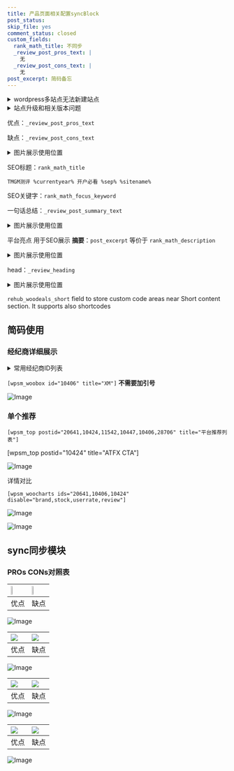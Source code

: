 ```yaml
---
title: 产品页面相关配置syncBlock
post_status: 
skip_file: yes
comment_status: closed
custom_fields:
  rank_math_title: 不同步
  _review_post_pros_text: |
    无
  _review_post_cons_text: |
    无
post_excerpt: 简码备忘
---
```

<details><summary>wordpress多站点无法新建站点</summary>

<li>和报错需要清理cookies一样的原因</li>
<li>wp-config.php里面<code>define( 'SUBDOMAIN_INSTALL', false );//子域名安装</code></li>
<li>新建子站点是用<code>define( 'SUBDOMAIN_INSTALL', true);//子域名安装</code> 完成以后，改成<code>false</code></li>
</details>

<details><summary>站点升级和相关版本问题</summary>

<p>wordpress：5.9.9
woocommerce：7.5.1
出现问题的地方：主题选项里面>><strong>Product layout >>compact style</strong></p>
<p>如何出现没有用过的字段 导致无法保存。先导出配置 然后进行修改，后面再次恢复即可。</p>
<p>出现部分字段无法显示时，需要返回默认布局后，对产品进行保存就好了。</p>
<p></p>
</details>

优点：`_review_post_pros_text`

缺点：`_review_post_cons_text`

<details><summary>图片展示使用位置</summary>

<img src="https://prod-files-secure.s3.us-west-2.amazonaws.com/39ed1227-6d7d-4570-be36-9ccd4a2c4241/f51d3d83-55d4-4bdf-9604-f37ec77ab556/Untitled.png?X-Amz-Algorithm=AWS4-HMAC-SHA256&X-Amz-Content-Sha256=UNSIGNED-PAYLOAD&X-Amz-Credential=ASIAZI2LB466RY7LQT5X%2F20250713%2Fus-west-2%2Fs3%2Faws4_request&X-Amz-Date=20250713T165521Z&X-Amz-Expires=3600&X-Amz-Security-Token=IQoJb3JpZ2luX2VjEP7%2F%2F%2F%2F%2F%2F%2F%2F%2F%2FwEaCXVzLXdlc3QtMiJHMEUCIG2ZG54VDCJfLUUJ5NNjaZNPieabvnsUnxi5nvsZCFAmAiEAojOV0esFE3xpPlcqEpqrKfJloeVo0d2MBlttXZ8YYjYq%2FwMIFxAAGgw2Mzc0MjMxODM4MDUiDEp6DtV%2B0S%2BsFE3mySrcAyPvFmsHtRWkOCfiInKY7CfuFp%2BtCJuajlpb9ZEfauJZej9a9tkIYD7ZgxQAcl%2BBW3FnPpo%2FGf1Y6NcdmqqAuGbWTcSH4RePwNaHL7%2FhtHUVVAoeBxU7eSaR7Hw9vJ%2F1gbM4sqlFzqFiaGuSUdNi70nEKdpSimlej3nQa0U5FNVmbH%2BsR180IJqye06COcJ2YaxCxfkbQ45eDG3mm0NRZeedXArlhiWi1RE9AC895j6hQ8nNr1Lba67reBaMgMxDg5BQqDlIwZnvvSu6iNFDsy2Svv2GUA7hwtcLn6w%2Bj27%2Bd9Igk%2BaP42scx%2BDWzPfpCV3g6vmV7S%2Bk52VLc8tlyElCux9wdJZix%2F5EHqp4NPtrxPHdSeiJcQyh2D7%2BhoVu5nlw3sVzzmQlRIyfZnc4PsnD4QWcUXrEWDTXHr6%2F5j0k%2BxDytxhWOzh%2BTLC6FlBOAyWtfvs0DOlnZcdY4XBLMV6poZRjAnb8Gt%2FcEX6CmyMZBO%2Fw4wtxC%2Bd8dEuykBYvzaYiyFF4GN3eR234Qdrwv3R5ncqNI%2FzOuO%2BW8j6bdnmm%2Bp6TQ1x0Y%2BhX2cOQXcrG3enrXbKumCU8VotGGI3amjo0yVs0WB7sAIO8BHXIilktYPplwEy1oqwVhSbXMLD7zsMGOqUBlSBIZj4fci5h89mG0InWfBxa6odGLcdgVO7JWXZ0t44bZe6wMlOvTwoKJPrQl1eivtqTAWJTq3k%2FSMuEnPj5iITSnFJknb19eLK4X9eV0DMN17VAjfd2zjkhM7p5Q09yElnjjk2xzPzVCsOzooKfr%2B9Uppqs5iR0Pw%2FrYzXgOOHxlB%2FB%2BVnoY%2BWEY0WUZWJJCQpYYHIESg0ZwUzCmiLRDQH%2By4FL&X-Amz-Signature=34ac7c477c4bc125b5bf7f4478d40b532e0424f04f4cab59ea259a1720d41af8&X-Amz-SignedHeaders=host&x-amz-checksum-mode=ENABLED&x-id=GetObject" alt="Image">
</details>

SEO标题：`rank_math_title`

`TMGM测评 %currentyear% 开户必看 %sep% %sitename%`

SEO关键字：`rank_math_focus_keyword`

一句话总结：`_review_post_summary_text`

<details><summary>图片展示使用位置</summary>

<img src="https://prod-files-secure.s3.us-west-2.amazonaws.com/39ed1227-6d7d-4570-be36-9ccd4a2c4241/4b96a922-296c-4f4e-8630-d1c870cbce01/Untitled.png?X-Amz-Algorithm=AWS4-HMAC-SHA256&X-Amz-Content-Sha256=UNSIGNED-PAYLOAD&X-Amz-Credential=ASIAZI2LB4665YVATDNO%2F20250713%2Fus-west-2%2Fs3%2Faws4_request&X-Amz-Date=20250713T165521Z&X-Amz-Expires=3600&X-Amz-Security-Token=IQoJb3JpZ2luX2VjEP7%2F%2F%2F%2F%2F%2F%2F%2F%2F%2FwEaCXVzLXdlc3QtMiJHMEUCIQCHpx9E7hjbXVVN%2FVWmLnamDxUNeiuNJeS32Ehtg0%2FsBgIgSFzsXsCvh0k4l0v7AaZEJz5wpCU4X9g2BW7FhZCOZnkq%2FwMIFxAAGgw2Mzc0MjMxODM4MDUiDGG%2FyhRUJDD9CrKn4yrcA0nIPLFMttkRtDxNGxnKf8BmW%2BY%2FmEMWcZ7dEx5sVO4mtxfsoOPKx8zFJVhqXC9CPNJ0lyecJKG%2BaKD5NmTA7vGKRpfQ90%2BEchG8Q56ddVfdiars%2BWgdhCG8q9Dl2a8lZAO0V9VHgw41XEQYNRsgK%2FygMh8uUTmrq7WOGf5bn%2F1%2B6EH3Ybc%2F4Tyoky3GeCdgMd4NuKqVasfUZ2IdbcXnuNQozQdmaDTa%2BkLUW6GftobhROdWS9QJwDqV5ZgbBaxd%2BSBXxLRbt99sI76ASrn44dQx7LGUoTC4yj1K%2FN%2Bb5Ix6h%2BW3QdvFw9ZbQt5Q5xyRFEo%2F3d3LwJ5EmnAPASPuRJiiqneXuTSZwZsCCMY%2BJAPDLFu4SW4tmdcCqMJfj2bVXJmPoMC9JL%2F8iqT8i2vW2zjMlzVqwh6eWkioz22g379nXa%2BTKQGyCD5sUK5kh5hM7JaG%2FzzZPxIeXQrzWcgv5ny0Hc8ZHZzlJOYuVFy%2FpxizDnqQrpTDlg7kBIsuGO23CSJyixRT80cf0VN%2FkZwDVegjZK%2FvTebwcWgkKd%2FSOYrYY4Z4TF%2BnpXLgsIHV52JX98u%2FnhtF2BH69Hr8aZOaDKNs1hiK9o5a%2BRnUsVWTRkOSEqOQ3mjSMrf8QiWwMLD7zsMGOqUB2AJb%2FSE24eN8Vsxdc7%2BH28abwjxF%2FE8b6qPu2TX5UeXshEC1Q%2FOB1B2XXT2mwU1kjY%2FGNxEDIOYMqb6rHrE4iw1kBkFn%2FS0ZxudghBcY7xRKSwhK4H1lOUA6i%2B%2BGwRIlnSqK0JUGGn%2FrEZvaWd0fnM914thaiH80hYx2JtQ%2F%2BmFJZqxoaeODJNWer2lr5NKgZ33I1GNYaFCpCiE8kJlpIAla6M%2FF&X-Amz-Signature=8c01b3b3a2fb23e32b969f27c79f219c9fd503adaebeb8ea7e20f199d0fd8f74&X-Amz-SignedHeaders=host&x-amz-checksum-mode=ENABLED&x-id=GetObject" alt="Image">
</details>

平台亮点 用于SEO展示 **摘要**：`post_excerpt`  等价于 `rank_math_description`

<details><summary>图片展示使用位置</summary>

<img src="https://prod-files-secure.s3.us-west-2.amazonaws.com/39ed1227-6d7d-4570-be36-9ccd4a2c4241/1ee11f63-b60a-4dfe-a7a7-d58ff23b5d88/Untitled.png?X-Amz-Algorithm=AWS4-HMAC-SHA256&X-Amz-Content-Sha256=UNSIGNED-PAYLOAD&X-Amz-Credential=ASIAZI2LB466WIRI4NZ3%2F20250713%2Fus-west-2%2Fs3%2Faws4_request&X-Amz-Date=20250713T165522Z&X-Amz-Expires=3600&X-Amz-Security-Token=IQoJb3JpZ2luX2VjEP7%2F%2F%2F%2F%2F%2F%2F%2F%2F%2FwEaCXVzLXdlc3QtMiJIMEYCIQClpm0ZbTYowu2ieRD3IwCdwVd65kqgGtjw47ROrem9iAIhAK7no9l3MRzkvwkLSAh0jZvoaU49a3C1feW4JgOxsZ8%2BKv8DCBcQABoMNjM3NDIzMTgzODA1IgxzQ60NFhVcBVFsnngq3ANoLX2%2B4PMacxNH6yR35AGb47tw8NnYup71cVQuFPPRPHhVUMV5SXT59mqT6B05FxM2twkEnuoTKmf3Skt4kmIuydQSnolZavzN2KuNqrQ%2BhjYNS3oFUXIMwy%2BjYsByxMM%2B6%2Btj%2FImvPD0bAZbqLt1GfmCefHxuaMqOt6cxuaFpjeykmBwTT6B51a5PUhyBEQ4PWGdCukqA5cS55imTN85S2Q6GzT8i4HJh0vP89%2BCUqO%2BvAI4fBAMTr9dCpZ%2BEf8opLKqoHbPj2G%2F55TcrQCkU8ynUf2xSQ4ePDd%2FT9%2Blg7QJTM43vVkxaYuOwGd0NVO%2BoO71RPARJ7FbtSk3K3BwlOEa7vbEwq7nheINXnu3LS7kVEM55K3JXIAbAJKJ0aYF9GXUgsF%2FN86CpoQ6FhOGrqHhLUMsRMHhxdSL8B85byvwKQf5LVSBhC51MQkGw3ZmgkYipr2XQ7GDSOw4CcfjTfWXg%2BRChXguo4Cr%2F1akLZ0S77BjosQLXaA3EVv22FfueJ2GAEub%2F5S6XZwSlyZwvvts7UPywVPJ48W1y85yO0On163XwKOfr6MAN59h23H1vEYup4nVvwJLyupx9kROMn4TLri5w05HtPlquq%2BWEWvp%2B17K4Qv%2F1%2BnnQ%2FTCn%2B87DBjqkARbcekTKjuDpb0kXU3%2BhSQOU1BgfWqkHOynGRM68A8RWz3EiFK1dGCl8aZDLHeNcvVZ7l0d86u0Pg1%2FG%2FCtb67R5IL9EbvDwenr4KP%2FoPfvECog4QZv6h6mKaQFv7GiRy2Id8nI65IitIzXnfmUzqMrRziin0zJD%2FISdlLLSH7gkEbLJkT7qaslvxpRp3MW9LSvtvRxL7qcYS1RS0Bkg2kGwhejz&X-Amz-Signature=fd8684486fc5150cc4eb021f460ebb43bbb225793fe1b2e82cb9a41d8e4bf47b&X-Amz-SignedHeaders=host&x-amz-checksum-mode=ENABLED&x-id=GetObject" alt="Image">
<img src="https://prod-files-secure.s3.us-west-2.amazonaws.com/39ed1227-6d7d-4570-be36-9ccd4a2c4241/ad4118b5-78d8-4fbe-801e-3b29b5d99c01/Untitled.png?X-Amz-Algorithm=AWS4-HMAC-SHA256&X-Amz-Content-Sha256=UNSIGNED-PAYLOAD&X-Amz-Credential=ASIAZI2LB466WIRI4NZ3%2F20250713%2Fus-west-2%2Fs3%2Faws4_request&X-Amz-Date=20250713T165522Z&X-Amz-Expires=3600&X-Amz-Security-Token=IQoJb3JpZ2luX2VjEP7%2F%2F%2F%2F%2F%2F%2F%2F%2F%2FwEaCXVzLXdlc3QtMiJIMEYCIQClpm0ZbTYowu2ieRD3IwCdwVd65kqgGtjw47ROrem9iAIhAK7no9l3MRzkvwkLSAh0jZvoaU49a3C1feW4JgOxsZ8%2BKv8DCBcQABoMNjM3NDIzMTgzODA1IgxzQ60NFhVcBVFsnngq3ANoLX2%2B4PMacxNH6yR35AGb47tw8NnYup71cVQuFPPRPHhVUMV5SXT59mqT6B05FxM2twkEnuoTKmf3Skt4kmIuydQSnolZavzN2KuNqrQ%2BhjYNS3oFUXIMwy%2BjYsByxMM%2B6%2Btj%2FImvPD0bAZbqLt1GfmCefHxuaMqOt6cxuaFpjeykmBwTT6B51a5PUhyBEQ4PWGdCukqA5cS55imTN85S2Q6GzT8i4HJh0vP89%2BCUqO%2BvAI4fBAMTr9dCpZ%2BEf8opLKqoHbPj2G%2F55TcrQCkU8ynUf2xSQ4ePDd%2FT9%2Blg7QJTM43vVkxaYuOwGd0NVO%2BoO71RPARJ7FbtSk3K3BwlOEa7vbEwq7nheINXnu3LS7kVEM55K3JXIAbAJKJ0aYF9GXUgsF%2FN86CpoQ6FhOGrqHhLUMsRMHhxdSL8B85byvwKQf5LVSBhC51MQkGw3ZmgkYipr2XQ7GDSOw4CcfjTfWXg%2BRChXguo4Cr%2F1akLZ0S77BjosQLXaA3EVv22FfueJ2GAEub%2F5S6XZwSlyZwvvts7UPywVPJ48W1y85yO0On163XwKOfr6MAN59h23H1vEYup4nVvwJLyupx9kROMn4TLri5w05HtPlquq%2BWEWvp%2B17K4Qv%2F1%2BnnQ%2FTCn%2B87DBjqkARbcekTKjuDpb0kXU3%2BhSQOU1BgfWqkHOynGRM68A8RWz3EiFK1dGCl8aZDLHeNcvVZ7l0d86u0Pg1%2FG%2FCtb67R5IL9EbvDwenr4KP%2FoPfvECog4QZv6h6mKaQFv7GiRy2Id8nI65IitIzXnfmUzqMrRziin0zJD%2FISdlLLSH7gkEbLJkT7qaslvxpRp3MW9LSvtvRxL7qcYS1RS0Bkg2kGwhejz&X-Amz-Signature=e4e7a5373428ecb3855aefb3507cf712b8e274df2a4d7ac3808232613b7c3422&X-Amz-SignedHeaders=host&x-amz-checksum-mode=ENABLED&x-id=GetObject" alt="Image">
<img src="https://prod-files-secure.s3.us-west-2.amazonaws.com/39ed1227-6d7d-4570-be36-9ccd4a2c4241/a38cf7c9-a79c-4b64-9e94-13589fe0758b/Untitled.png?X-Amz-Algorithm=AWS4-HMAC-SHA256&X-Amz-Content-Sha256=UNSIGNED-PAYLOAD&X-Amz-Credential=ASIAZI2LB466WIRI4NZ3%2F20250713%2Fus-west-2%2Fs3%2Faws4_request&X-Amz-Date=20250713T165522Z&X-Amz-Expires=3600&X-Amz-Security-Token=IQoJb3JpZ2luX2VjEP7%2F%2F%2F%2F%2F%2F%2F%2F%2F%2FwEaCXVzLXdlc3QtMiJIMEYCIQClpm0ZbTYowu2ieRD3IwCdwVd65kqgGtjw47ROrem9iAIhAK7no9l3MRzkvwkLSAh0jZvoaU49a3C1feW4JgOxsZ8%2BKv8DCBcQABoMNjM3NDIzMTgzODA1IgxzQ60NFhVcBVFsnngq3ANoLX2%2B4PMacxNH6yR35AGb47tw8NnYup71cVQuFPPRPHhVUMV5SXT59mqT6B05FxM2twkEnuoTKmf3Skt4kmIuydQSnolZavzN2KuNqrQ%2BhjYNS3oFUXIMwy%2BjYsByxMM%2B6%2Btj%2FImvPD0bAZbqLt1GfmCefHxuaMqOt6cxuaFpjeykmBwTT6B51a5PUhyBEQ4PWGdCukqA5cS55imTN85S2Q6GzT8i4HJh0vP89%2BCUqO%2BvAI4fBAMTr9dCpZ%2BEf8opLKqoHbPj2G%2F55TcrQCkU8ynUf2xSQ4ePDd%2FT9%2Blg7QJTM43vVkxaYuOwGd0NVO%2BoO71RPARJ7FbtSk3K3BwlOEa7vbEwq7nheINXnu3LS7kVEM55K3JXIAbAJKJ0aYF9GXUgsF%2FN86CpoQ6FhOGrqHhLUMsRMHhxdSL8B85byvwKQf5LVSBhC51MQkGw3ZmgkYipr2XQ7GDSOw4CcfjTfWXg%2BRChXguo4Cr%2F1akLZ0S77BjosQLXaA3EVv22FfueJ2GAEub%2F5S6XZwSlyZwvvts7UPywVPJ48W1y85yO0On163XwKOfr6MAN59h23H1vEYup4nVvwJLyupx9kROMn4TLri5w05HtPlquq%2BWEWvp%2B17K4Qv%2F1%2BnnQ%2FTCn%2B87DBjqkARbcekTKjuDpb0kXU3%2BhSQOU1BgfWqkHOynGRM68A8RWz3EiFK1dGCl8aZDLHeNcvVZ7l0d86u0Pg1%2FG%2FCtb67R5IL9EbvDwenr4KP%2FoPfvECog4QZv6h6mKaQFv7GiRy2Id8nI65IitIzXnfmUzqMrRziin0zJD%2FISdlLLSH7gkEbLJkT7qaslvxpRp3MW9LSvtvRxL7qcYS1RS0Bkg2kGwhejz&X-Amz-Signature=f3eeb26a431e7e069eac1a0ee456c460eba5310b2db8d20cd4264a9351b5a536&X-Amz-SignedHeaders=host&x-amz-checksum-mode=ENABLED&x-id=GetObject" alt="Image">
<img src="https://prod-files-secure.s3.us-west-2.amazonaws.com/39ed1227-6d7d-4570-be36-9ccd4a2c4241/7da6fc1e-d2ac-42ae-8c75-cb5749aa18f6/Untitled.png?X-Amz-Algorithm=AWS4-HMAC-SHA256&X-Amz-Content-Sha256=UNSIGNED-PAYLOAD&X-Amz-Credential=ASIAZI2LB466WIRI4NZ3%2F20250713%2Fus-west-2%2Fs3%2Faws4_request&X-Amz-Date=20250713T165522Z&X-Amz-Expires=3600&X-Amz-Security-Token=IQoJb3JpZ2luX2VjEP7%2F%2F%2F%2F%2F%2F%2F%2F%2F%2FwEaCXVzLXdlc3QtMiJIMEYCIQClpm0ZbTYowu2ieRD3IwCdwVd65kqgGtjw47ROrem9iAIhAK7no9l3MRzkvwkLSAh0jZvoaU49a3C1feW4JgOxsZ8%2BKv8DCBcQABoMNjM3NDIzMTgzODA1IgxzQ60NFhVcBVFsnngq3ANoLX2%2B4PMacxNH6yR35AGb47tw8NnYup71cVQuFPPRPHhVUMV5SXT59mqT6B05FxM2twkEnuoTKmf3Skt4kmIuydQSnolZavzN2KuNqrQ%2BhjYNS3oFUXIMwy%2BjYsByxMM%2B6%2Btj%2FImvPD0bAZbqLt1GfmCefHxuaMqOt6cxuaFpjeykmBwTT6B51a5PUhyBEQ4PWGdCukqA5cS55imTN85S2Q6GzT8i4HJh0vP89%2BCUqO%2BvAI4fBAMTr9dCpZ%2BEf8opLKqoHbPj2G%2F55TcrQCkU8ynUf2xSQ4ePDd%2FT9%2Blg7QJTM43vVkxaYuOwGd0NVO%2BoO71RPARJ7FbtSk3K3BwlOEa7vbEwq7nheINXnu3LS7kVEM55K3JXIAbAJKJ0aYF9GXUgsF%2FN86CpoQ6FhOGrqHhLUMsRMHhxdSL8B85byvwKQf5LVSBhC51MQkGw3ZmgkYipr2XQ7GDSOw4CcfjTfWXg%2BRChXguo4Cr%2F1akLZ0S77BjosQLXaA3EVv22FfueJ2GAEub%2F5S6XZwSlyZwvvts7UPywVPJ48W1y85yO0On163XwKOfr6MAN59h23H1vEYup4nVvwJLyupx9kROMn4TLri5w05HtPlquq%2BWEWvp%2B17K4Qv%2F1%2BnnQ%2FTCn%2B87DBjqkARbcekTKjuDpb0kXU3%2BhSQOU1BgfWqkHOynGRM68A8RWz3EiFK1dGCl8aZDLHeNcvVZ7l0d86u0Pg1%2FG%2FCtb67R5IL9EbvDwenr4KP%2FoPfvECog4QZv6h6mKaQFv7GiRy2Id8nI65IitIzXnfmUzqMrRziin0zJD%2FISdlLLSH7gkEbLJkT7qaslvxpRp3MW9LSvtvRxL7qcYS1RS0Bkg2kGwhejz&X-Amz-Signature=f5d67e72c0412af4d696ed7fcfee758e261badd9268939ac8880c6f9b70a16af&X-Amz-SignedHeaders=host&x-amz-checksum-mode=ENABLED&x-id=GetObject" alt="Image">
<img src="https://prod-files-secure.s3.us-west-2.amazonaws.com/39ed1227-6d7d-4570-be36-9ccd4a2c4241/7e97f40a-eaee-47f5-b2f9-475f96808fa7/Untitled.png?X-Amz-Algorithm=AWS4-HMAC-SHA256&X-Amz-Content-Sha256=UNSIGNED-PAYLOAD&X-Amz-Credential=ASIAZI2LB466WIRI4NZ3%2F20250713%2Fus-west-2%2Fs3%2Faws4_request&X-Amz-Date=20250713T165522Z&X-Amz-Expires=3600&X-Amz-Security-Token=IQoJb3JpZ2luX2VjEP7%2F%2F%2F%2F%2F%2F%2F%2F%2F%2FwEaCXVzLXdlc3QtMiJIMEYCIQClpm0ZbTYowu2ieRD3IwCdwVd65kqgGtjw47ROrem9iAIhAK7no9l3MRzkvwkLSAh0jZvoaU49a3C1feW4JgOxsZ8%2BKv8DCBcQABoMNjM3NDIzMTgzODA1IgxzQ60NFhVcBVFsnngq3ANoLX2%2B4PMacxNH6yR35AGb47tw8NnYup71cVQuFPPRPHhVUMV5SXT59mqT6B05FxM2twkEnuoTKmf3Skt4kmIuydQSnolZavzN2KuNqrQ%2BhjYNS3oFUXIMwy%2BjYsByxMM%2B6%2Btj%2FImvPD0bAZbqLt1GfmCefHxuaMqOt6cxuaFpjeykmBwTT6B51a5PUhyBEQ4PWGdCukqA5cS55imTN85S2Q6GzT8i4HJh0vP89%2BCUqO%2BvAI4fBAMTr9dCpZ%2BEf8opLKqoHbPj2G%2F55TcrQCkU8ynUf2xSQ4ePDd%2FT9%2Blg7QJTM43vVkxaYuOwGd0NVO%2BoO71RPARJ7FbtSk3K3BwlOEa7vbEwq7nheINXnu3LS7kVEM55K3JXIAbAJKJ0aYF9GXUgsF%2FN86CpoQ6FhOGrqHhLUMsRMHhxdSL8B85byvwKQf5LVSBhC51MQkGw3ZmgkYipr2XQ7GDSOw4CcfjTfWXg%2BRChXguo4Cr%2F1akLZ0S77BjosQLXaA3EVv22FfueJ2GAEub%2F5S6XZwSlyZwvvts7UPywVPJ48W1y85yO0On163XwKOfr6MAN59h23H1vEYup4nVvwJLyupx9kROMn4TLri5w05HtPlquq%2BWEWvp%2B17K4Qv%2F1%2BnnQ%2FTCn%2B87DBjqkARbcekTKjuDpb0kXU3%2BhSQOU1BgfWqkHOynGRM68A8RWz3EiFK1dGCl8aZDLHeNcvVZ7l0d86u0Pg1%2FG%2FCtb67R5IL9EbvDwenr4KP%2FoPfvECog4QZv6h6mKaQFv7GiRy2Id8nI65IitIzXnfmUzqMrRziin0zJD%2FISdlLLSH7gkEbLJkT7qaslvxpRp3MW9LSvtvRxL7qcYS1RS0Bkg2kGwhejz&X-Amz-Signature=d4f4cff3303f440b534fd1fcd1f0d13ee61d603699c734a75ccf3863086a803c&X-Amz-SignedHeaders=host&x-amz-checksum-mode=ENABLED&x-id=GetObject" alt="Image">
</details>

head：`_review_heading`

<details><summary>图片展示使用位置</summary>

<img src="https://prod-files-secure.s3.us-west-2.amazonaws.com/39ed1227-6d7d-4570-be36-9ccd4a2c4241/3a4650ad-9887-415c-889a-edd51fa54f27/Untitled.png?X-Amz-Algorithm=AWS4-HMAC-SHA256&X-Amz-Content-Sha256=UNSIGNED-PAYLOAD&X-Amz-Credential=ASIAZI2LB466ZQ7BHVB7%2F20250713%2Fus-west-2%2Fs3%2Faws4_request&X-Amz-Date=20250713T165522Z&X-Amz-Expires=3600&X-Amz-Security-Token=IQoJb3JpZ2luX2VjEP7%2F%2F%2F%2F%2F%2F%2F%2F%2F%2FwEaCXVzLXdlc3QtMiJHMEUCIQD7EIU3o6urrCeSQNEP61mo8K%2BcDPn0OXJAac%2BQznkJOAIgaPdceIubwY%2F4ZcpaMFcVrGKNGdD%2B1DHg3xWBZ2GdzCUq%2FwMIFxAAGgw2Mzc0MjMxODM4MDUiDIhOw42J7auG7HgaSyrcA%2BFhVAygaWhQ8biBkVcQHF1vHKJjm%2F1C3O2z61Xr%2FK5CHl8NxNH61BdC4dsPA4sO7ouoWB%2FZEnNQ3pwR1Cn6vuAa%2Bn%2B5ITbH%2F8KTMdurTgGOPQdX9tvnAii3ID%2BSF6PyFq4jVWuKSz0C6RZQLRVs27G0iTYCQsvBRabC4e6c5Peboif1eLfC%2FGxCIkzUlaMeCDJ9VBdIQ%2BgKOsZBQkk7a7biMs80XuekLFk8x0NN02Bv7bXpJnSsJYE6%2BBojFWt%2FWdK47%2FgCHtN1cq%2FJQ45wswHINJM%2BOODeMsjmVOBuZmO0ZFdb%2B4Ez2U%2F4Vzs%2FqxggfBwu9z32ewjVQSyojd1Cwp7jhM4jf%2FDRg262Ni6L2kic4X8BcABJm5yEqorE2S0djyL4JH6Sm10qiZruk%2FseLh2aowoCMYVFoD4hVg01AXeQ3h6WHYkkbLcJqLeuwz3HwwGOQaZ74a50TdpKYBtMb5IUHC5zbOz%2B9FEU0fwSCb7Oe5ZMdyYvTQY%2Fzx0qvImmH7tKtQmGGFOQKHbGQGL0b301Jg780XrO9%2FD6g%2FO2di%2BPZCnURN4d73KWmOZJKpKfv8l4aRgG521Rk2DjskHhETRFXRtS0VAkcmOGmTOsMp2L00V0EeCPZrByeOOKMJL7zsMGOqUBYzjrpAe4BZ35kCiGOt4jDeIJOXsGVOdseMKRdFIzghPm1Zt2CyJSlVtCExbHkBTXGqbtW7mjjeo9pYs%2Bt538JtAwQGNp95mEIygjyGTAF1g2M35YAOM4UGdgyHAKdp68tBHkBIe%2B1hBAFy%2FMkbFpwYmNsc%2B32%2FtgGwTF8uNrnzRumFWSI%2BldIPFC3rVr1IiUyEaD3SIA66Qt9H6Oqg607%2BqWGorO&X-Amz-Signature=9d3fa084cf450e50ca4a65780f0a9f085c188007101684e347034a4e8ffd6e04&X-Amz-SignedHeaders=host&x-amz-checksum-mode=ENABLED&x-id=GetObject" alt="Image">
</details>

`rehub_woodeals_short`	field to store custom code areas near Short content section. It supports also shortcodes



## 简码使用

### 经纪商详细展示

<details><summary>常用经纪商ID列表</summary>

<pre><code class="php">嘉盛 ===> 20641  [wpsm_woobox id="20641" title="嘉盛"]
易信easymarkets ===> 11542  [wpsm_woobox id="11542" title="易信easymarkets"]
ATFX外汇 ===> 10424  [wpsm_woobox id="10424" title="ATFX"]
XM ===> 10406  [wpsm_woobox id="10406" title="XM"]
TMGM ===> 29622  [wpsm_woobox id="29622" title="TMGM"]
HYCM ===> 10447  [wpsm_woobox id="10447" title="HYCM"]
fpmarkets澳福外汇 ===> 20639  [wpsm_woobox id="20639" title="fpmarkets澳福外汇"]</code></pre>
</details>

`[wpsm_woobox id="10406" title="XM"]` **不需要加引号**

![Image](https://prod-files-secure.s3.us-west-2.amazonaws.com/39ed1227-6d7d-4570-be36-9ccd4a2c4241/4f898f9d-0fa7-4e43-acd3-ac6bc7be575a/Untitled.png?X-Amz-Algorithm=AWS4-HMAC-SHA256&X-Amz-Content-Sha256=UNSIGNED-PAYLOAD&X-Amz-Credential=ASIAZI2LB466TSNJ7IVC%2F20250713%2Fus-west-2%2Fs3%2Faws4_request&X-Amz-Date=20250713T165520Z&X-Amz-Expires=3600&X-Amz-Security-Token=IQoJb3JpZ2luX2VjEP7%2F%2F%2F%2F%2F%2F%2F%2F%2F%2FwEaCXVzLXdlc3QtMiJHMEUCIFfssGLPjxoKkl1zogI3FvCUZWsupTZVLx478JVbAfsCAiEA36BZs7d0onJ0LTM9L3%2BqYX8McIWJSeZbHg%2Bks3vjUigq%2FwMIFxAAGgw2Mzc0MjMxODM4MDUiDOKt0SoiFasoxQWB5ircA0nx1kvu8zaNb5RcZ8FziA8Kb0GKqjn%2FcAVfKV2zIl9ErFkaLZsJ7vRSbWztCon7oIKDJ%2BC0HB%2FtxWD%2FIxEOgRDcmE%2BeEEptjSZs6Ka5ek1neyb2%2FPywradJU6KPoHZsQNWVn5dw30GegOCEt3sRhs8OhKM0pPv8oy%2B6G60ArmL9ZlM6f0DuNSocHzfareNdX%2FINyPD6R3KOJn3EcrCACu97ePg%2BliWSURHvxuK5VtmbUPwmRI3haAKLLmXQ6SNOJb7Dl5pf1RXAguHLFxOJA1dIq6RKzkK2O7hxgB1OzPIbFD2QCwsDcCkjQLRzoxI2CxXzTW6fR8BbKDRG2be5vMt6if8HES1A1gtfV05hbaLEwewgWiZNfgFo616OZuWsunZ%2F3qdk8cb8nGo%2BmkT4R77GiWUgc6wHpHbp%2BHYVqtO%2FsTOHuQSi9yv031Muu9wspGoygR58KSLYLFeYmoWyTtkPK7MDpKWGlyc5sj7m2KalFeXzaHiGSUtUQqIM%2B7Gu10YRrg10ZL0vndsWw1jlj0Rs3naTv49cl0hPKXVJRd%2BUmZEOR5Nb8uwq%2B0H1DJfzDAUzQmNB1IulOfMC3y15966vGvRustQdl5d5YpzqmfbqW8CjEb068DEJ0nG%2BMLH6zsMGOqUB7ZISXfg9%2F7vvftfbsjJ%2FfSQ0MhxKYN0W6mYtDdIT1wmw68fyISf8ZIl8uOaa8vJnk0qyVX8ZNhiuwUUzHygEWF9MGowf%2BWFrdFTvJdaiGMyod03gEBHzACnliiA2zXj0CZZAvw7kGZVvxGZki12jGRHYjN3wc8Lrxlttdx%2B4FKaj8SpIs0LLBbQd3rg8ej%2FFtdBjXJTSDfXSMtaxAYwMCQqWF5%2F%2F&X-Amz-Signature=e43b06719bc8be6760d3cbc72c6a76d8ba016fd1d42d4d542bafb359294c416a&X-Amz-SignedHeaders=host&x-amz-checksum-mode=ENABLED&x-id=GetObject)

### 单个推荐
`[wpsm_top postid="20641,10424,11542,10447,10406,28706" title="平台推荐列表"]`

[wpsm_top postid="10424" title="ATFX CTA"]

![Image](https://prod-files-secure.s3.us-west-2.amazonaws.com/39ed1227-6d7d-4570-be36-9ccd4a2c4241/5ac620dc-51a8-48b6-b55d-91f47299193c/Untitled.png?X-Amz-Algorithm=AWS4-HMAC-SHA256&X-Amz-Content-Sha256=UNSIGNED-PAYLOAD&X-Amz-Credential=ASIAZI2LB466TSNJ7IVC%2F20250713%2Fus-west-2%2Fs3%2Faws4_request&X-Amz-Date=20250713T165520Z&X-Amz-Expires=3600&X-Amz-Security-Token=IQoJb3JpZ2luX2VjEP7%2F%2F%2F%2F%2F%2F%2F%2F%2F%2FwEaCXVzLXdlc3QtMiJHMEUCIFfssGLPjxoKkl1zogI3FvCUZWsupTZVLx478JVbAfsCAiEA36BZs7d0onJ0LTM9L3%2BqYX8McIWJSeZbHg%2Bks3vjUigq%2FwMIFxAAGgw2Mzc0MjMxODM4MDUiDOKt0SoiFasoxQWB5ircA0nx1kvu8zaNb5RcZ8FziA8Kb0GKqjn%2FcAVfKV2zIl9ErFkaLZsJ7vRSbWztCon7oIKDJ%2BC0HB%2FtxWD%2FIxEOgRDcmE%2BeEEptjSZs6Ka5ek1neyb2%2FPywradJU6KPoHZsQNWVn5dw30GegOCEt3sRhs8OhKM0pPv8oy%2B6G60ArmL9ZlM6f0DuNSocHzfareNdX%2FINyPD6R3KOJn3EcrCACu97ePg%2BliWSURHvxuK5VtmbUPwmRI3haAKLLmXQ6SNOJb7Dl5pf1RXAguHLFxOJA1dIq6RKzkK2O7hxgB1OzPIbFD2QCwsDcCkjQLRzoxI2CxXzTW6fR8BbKDRG2be5vMt6if8HES1A1gtfV05hbaLEwewgWiZNfgFo616OZuWsunZ%2F3qdk8cb8nGo%2BmkT4R77GiWUgc6wHpHbp%2BHYVqtO%2FsTOHuQSi9yv031Muu9wspGoygR58KSLYLFeYmoWyTtkPK7MDpKWGlyc5sj7m2KalFeXzaHiGSUtUQqIM%2B7Gu10YRrg10ZL0vndsWw1jlj0Rs3naTv49cl0hPKXVJRd%2BUmZEOR5Nb8uwq%2B0H1DJfzDAUzQmNB1IulOfMC3y15966vGvRustQdl5d5YpzqmfbqW8CjEb068DEJ0nG%2BMLH6zsMGOqUB7ZISXfg9%2F7vvftfbsjJ%2FfSQ0MhxKYN0W6mYtDdIT1wmw68fyISf8ZIl8uOaa8vJnk0qyVX8ZNhiuwUUzHygEWF9MGowf%2BWFrdFTvJdaiGMyod03gEBHzACnliiA2zXj0CZZAvw7kGZVvxGZki12jGRHYjN3wc8Lrxlttdx%2B4FKaj8SpIs0LLBbQd3rg8ej%2FFtdBjXJTSDfXSMtaxAYwMCQqWF5%2F%2F&X-Amz-Signature=a436f879de91dfca513765c3858d0e56e697992f82be027f4432913a49063ae4&X-Amz-SignedHeaders=host&x-amz-checksum-mode=ENABLED&x-id=GetObject)

详情对比

`[wpsm_woocharts ids="20641,10406,10424" disable="brand,stock,userrate,review"]`

![Image](https://prod-files-secure.s3.us-west-2.amazonaws.com/39ed1227-6d7d-4570-be36-9ccd4a2c4241/bf3ba45f-b9f3-4295-8aef-b4a495fd25f4/Untitled.png?X-Amz-Algorithm=AWS4-HMAC-SHA256&X-Amz-Content-Sha256=UNSIGNED-PAYLOAD&X-Amz-Credential=ASIAZI2LB466TSNJ7IVC%2F20250713%2Fus-west-2%2Fs3%2Faws4_request&X-Amz-Date=20250713T165520Z&X-Amz-Expires=3600&X-Amz-Security-Token=IQoJb3JpZ2luX2VjEP7%2F%2F%2F%2F%2F%2F%2F%2F%2F%2FwEaCXVzLXdlc3QtMiJHMEUCIFfssGLPjxoKkl1zogI3FvCUZWsupTZVLx478JVbAfsCAiEA36BZs7d0onJ0LTM9L3%2BqYX8McIWJSeZbHg%2Bks3vjUigq%2FwMIFxAAGgw2Mzc0MjMxODM4MDUiDOKt0SoiFasoxQWB5ircA0nx1kvu8zaNb5RcZ8FziA8Kb0GKqjn%2FcAVfKV2zIl9ErFkaLZsJ7vRSbWztCon7oIKDJ%2BC0HB%2FtxWD%2FIxEOgRDcmE%2BeEEptjSZs6Ka5ek1neyb2%2FPywradJU6KPoHZsQNWVn5dw30GegOCEt3sRhs8OhKM0pPv8oy%2B6G60ArmL9ZlM6f0DuNSocHzfareNdX%2FINyPD6R3KOJn3EcrCACu97ePg%2BliWSURHvxuK5VtmbUPwmRI3haAKLLmXQ6SNOJb7Dl5pf1RXAguHLFxOJA1dIq6RKzkK2O7hxgB1OzPIbFD2QCwsDcCkjQLRzoxI2CxXzTW6fR8BbKDRG2be5vMt6if8HES1A1gtfV05hbaLEwewgWiZNfgFo616OZuWsunZ%2F3qdk8cb8nGo%2BmkT4R77GiWUgc6wHpHbp%2BHYVqtO%2FsTOHuQSi9yv031Muu9wspGoygR58KSLYLFeYmoWyTtkPK7MDpKWGlyc5sj7m2KalFeXzaHiGSUtUQqIM%2B7Gu10YRrg10ZL0vndsWw1jlj0Rs3naTv49cl0hPKXVJRd%2BUmZEOR5Nb8uwq%2B0H1DJfzDAUzQmNB1IulOfMC3y15966vGvRustQdl5d5YpzqmfbqW8CjEb068DEJ0nG%2BMLH6zsMGOqUB7ZISXfg9%2F7vvftfbsjJ%2FfSQ0MhxKYN0W6mYtDdIT1wmw68fyISf8ZIl8uOaa8vJnk0qyVX8ZNhiuwUUzHygEWF9MGowf%2BWFrdFTvJdaiGMyod03gEBHzACnliiA2zXj0CZZAvw7kGZVvxGZki12jGRHYjN3wc8Lrxlttdx%2B4FKaj8SpIs0LLBbQd3rg8ej%2FFtdBjXJTSDfXSMtaxAYwMCQqWF5%2F%2F&X-Amz-Signature=cabb5b90e4548acd3ccbfb67c1d62671831a517e47fd665496c4c3e33eeac5d8&X-Amz-SignedHeaders=host&x-amz-checksum-mode=ENABLED&x-id=GetObject)

![Image](https://prod-files-secure.s3.us-west-2.amazonaws.com/39ed1227-6d7d-4570-be36-9ccd4a2c4241/30bc56ef-f383-4b48-9768-2ebc9e436ec0/Untitled.png?X-Amz-Algorithm=AWS4-HMAC-SHA256&X-Amz-Content-Sha256=UNSIGNED-PAYLOAD&X-Amz-Credential=ASIAZI2LB466TSNJ7IVC%2F20250713%2Fus-west-2%2Fs3%2Faws4_request&X-Amz-Date=20250713T165520Z&X-Amz-Expires=3600&X-Amz-Security-Token=IQoJb3JpZ2luX2VjEP7%2F%2F%2F%2F%2F%2F%2F%2F%2F%2FwEaCXVzLXdlc3QtMiJHMEUCIFfssGLPjxoKkl1zogI3FvCUZWsupTZVLx478JVbAfsCAiEA36BZs7d0onJ0LTM9L3%2BqYX8McIWJSeZbHg%2Bks3vjUigq%2FwMIFxAAGgw2Mzc0MjMxODM4MDUiDOKt0SoiFasoxQWB5ircA0nx1kvu8zaNb5RcZ8FziA8Kb0GKqjn%2FcAVfKV2zIl9ErFkaLZsJ7vRSbWztCon7oIKDJ%2BC0HB%2FtxWD%2FIxEOgRDcmE%2BeEEptjSZs6Ka5ek1neyb2%2FPywradJU6KPoHZsQNWVn5dw30GegOCEt3sRhs8OhKM0pPv8oy%2B6G60ArmL9ZlM6f0DuNSocHzfareNdX%2FINyPD6R3KOJn3EcrCACu97ePg%2BliWSURHvxuK5VtmbUPwmRI3haAKLLmXQ6SNOJb7Dl5pf1RXAguHLFxOJA1dIq6RKzkK2O7hxgB1OzPIbFD2QCwsDcCkjQLRzoxI2CxXzTW6fR8BbKDRG2be5vMt6if8HES1A1gtfV05hbaLEwewgWiZNfgFo616OZuWsunZ%2F3qdk8cb8nGo%2BmkT4R77GiWUgc6wHpHbp%2BHYVqtO%2FsTOHuQSi9yv031Muu9wspGoygR58KSLYLFeYmoWyTtkPK7MDpKWGlyc5sj7m2KalFeXzaHiGSUtUQqIM%2B7Gu10YRrg10ZL0vndsWw1jlj0Rs3naTv49cl0hPKXVJRd%2BUmZEOR5Nb8uwq%2B0H1DJfzDAUzQmNB1IulOfMC3y15966vGvRustQdl5d5YpzqmfbqW8CjEb068DEJ0nG%2BMLH6zsMGOqUB7ZISXfg9%2F7vvftfbsjJ%2FfSQ0MhxKYN0W6mYtDdIT1wmw68fyISf8ZIl8uOaa8vJnk0qyVX8ZNhiuwUUzHygEWF9MGowf%2BWFrdFTvJdaiGMyod03gEBHzACnliiA2zXj0CZZAvw7kGZVvxGZki12jGRHYjN3wc8Lrxlttdx%2B4FKaj8SpIs0LLBbQd3rg8ej%2FFtdBjXJTSDfXSMtaxAYwMCQqWF5%2F%2F&X-Amz-Signature=0e216f05bb225c4a17b7751dd490ada4c2d7f9e1da4a8e8c806fef003a139bac&X-Amz-SignedHeaders=host&x-amz-checksum-mode=ENABLED&x-id=GetObject)

## sync同步模块

### PROs CONs对照表

| <img src="https://cdn.ifttt.fun/gh/jarlin8/OSS@main/icons/customize/pros.svg" height="auto" width="37.3%"> | <img src="https://cdn.ifttt.fun/gh/jarlin8/OSS@main/icons/customize/cons.svg" height="auto" width="28.8%"> |
| :--- | :--- |
| 优点 | 缺点 |

![Image](https://prod-files-secure.s3.us-west-2.amazonaws.com/39ed1227-6d7d-4570-be36-9ccd4a2c4241/8742b755-dfb5-4004-9a5f-d6e561664bd8/Untitled.png?X-Amz-Algorithm=AWS4-HMAC-SHA256&X-Amz-Content-Sha256=UNSIGNED-PAYLOAD&X-Amz-Credential=ASIAZI2LB466TSNJ7IVC%2F20250713%2Fus-west-2%2Fs3%2Faws4_request&X-Amz-Date=20250713T165520Z&X-Amz-Expires=3600&X-Amz-Security-Token=IQoJb3JpZ2luX2VjEP7%2F%2F%2F%2F%2F%2F%2F%2F%2F%2FwEaCXVzLXdlc3QtMiJHMEUCIFfssGLPjxoKkl1zogI3FvCUZWsupTZVLx478JVbAfsCAiEA36BZs7d0onJ0LTM9L3%2BqYX8McIWJSeZbHg%2Bks3vjUigq%2FwMIFxAAGgw2Mzc0MjMxODM4MDUiDOKt0SoiFasoxQWB5ircA0nx1kvu8zaNb5RcZ8FziA8Kb0GKqjn%2FcAVfKV2zIl9ErFkaLZsJ7vRSbWztCon7oIKDJ%2BC0HB%2FtxWD%2FIxEOgRDcmE%2BeEEptjSZs6Ka5ek1neyb2%2FPywradJU6KPoHZsQNWVn5dw30GegOCEt3sRhs8OhKM0pPv8oy%2B6G60ArmL9ZlM6f0DuNSocHzfareNdX%2FINyPD6R3KOJn3EcrCACu97ePg%2BliWSURHvxuK5VtmbUPwmRI3haAKLLmXQ6SNOJb7Dl5pf1RXAguHLFxOJA1dIq6RKzkK2O7hxgB1OzPIbFD2QCwsDcCkjQLRzoxI2CxXzTW6fR8BbKDRG2be5vMt6if8HES1A1gtfV05hbaLEwewgWiZNfgFo616OZuWsunZ%2F3qdk8cb8nGo%2BmkT4R77GiWUgc6wHpHbp%2BHYVqtO%2FsTOHuQSi9yv031Muu9wspGoygR58KSLYLFeYmoWyTtkPK7MDpKWGlyc5sj7m2KalFeXzaHiGSUtUQqIM%2B7Gu10YRrg10ZL0vndsWw1jlj0Rs3naTv49cl0hPKXVJRd%2BUmZEOR5Nb8uwq%2B0H1DJfzDAUzQmNB1IulOfMC3y15966vGvRustQdl5d5YpzqmfbqW8CjEb068DEJ0nG%2BMLH6zsMGOqUB7ZISXfg9%2F7vvftfbsjJ%2FfSQ0MhxKYN0W6mYtDdIT1wmw68fyISf8ZIl8uOaa8vJnk0qyVX8ZNhiuwUUzHygEWF9MGowf%2BWFrdFTvJdaiGMyod03gEBHzACnliiA2zXj0CZZAvw7kGZVvxGZki12jGRHYjN3wc8Lrxlttdx%2B4FKaj8SpIs0LLBbQd3rg8ej%2FFtdBjXJTSDfXSMtaxAYwMCQqWF5%2F%2F&X-Amz-Signature=a0ecf37375c2a4aa80e2338962e99962e93b02e84b8dd92125804c669281b021&X-Amz-SignedHeaders=host&x-amz-checksum-mode=ENABLED&x-id=GetObject)

| <img src="https://cdn.ifttt.fun/gh/jarlin8/OSS@main/icons/customize/pros1.svg" height="auto"> | <img src="https://cdn.ifttt.fun/gh/jarlin8/OSS@main/icons/customize/cons1.svg" height="auto"> |
| :--- | :--- |
| 优点 | 缺点 |

![Image](https://prod-files-secure.s3.us-west-2.amazonaws.com/39ed1227-6d7d-4570-be36-9ccd4a2c4241/806358f8-c9c4-4e17-bb35-c6c76a5397a5/Untitled.png?X-Amz-Algorithm=AWS4-HMAC-SHA256&X-Amz-Content-Sha256=UNSIGNED-PAYLOAD&X-Amz-Credential=ASIAZI2LB466TSNJ7IVC%2F20250713%2Fus-west-2%2Fs3%2Faws4_request&X-Amz-Date=20250713T165520Z&X-Amz-Expires=3600&X-Amz-Security-Token=IQoJb3JpZ2luX2VjEP7%2F%2F%2F%2F%2F%2F%2F%2F%2F%2FwEaCXVzLXdlc3QtMiJHMEUCIFfssGLPjxoKkl1zogI3FvCUZWsupTZVLx478JVbAfsCAiEA36BZs7d0onJ0LTM9L3%2BqYX8McIWJSeZbHg%2Bks3vjUigq%2FwMIFxAAGgw2Mzc0MjMxODM4MDUiDOKt0SoiFasoxQWB5ircA0nx1kvu8zaNb5RcZ8FziA8Kb0GKqjn%2FcAVfKV2zIl9ErFkaLZsJ7vRSbWztCon7oIKDJ%2BC0HB%2FtxWD%2FIxEOgRDcmE%2BeEEptjSZs6Ka5ek1neyb2%2FPywradJU6KPoHZsQNWVn5dw30GegOCEt3sRhs8OhKM0pPv8oy%2B6G60ArmL9ZlM6f0DuNSocHzfareNdX%2FINyPD6R3KOJn3EcrCACu97ePg%2BliWSURHvxuK5VtmbUPwmRI3haAKLLmXQ6SNOJb7Dl5pf1RXAguHLFxOJA1dIq6RKzkK2O7hxgB1OzPIbFD2QCwsDcCkjQLRzoxI2CxXzTW6fR8BbKDRG2be5vMt6if8HES1A1gtfV05hbaLEwewgWiZNfgFo616OZuWsunZ%2F3qdk8cb8nGo%2BmkT4R77GiWUgc6wHpHbp%2BHYVqtO%2FsTOHuQSi9yv031Muu9wspGoygR58KSLYLFeYmoWyTtkPK7MDpKWGlyc5sj7m2KalFeXzaHiGSUtUQqIM%2B7Gu10YRrg10ZL0vndsWw1jlj0Rs3naTv49cl0hPKXVJRd%2BUmZEOR5Nb8uwq%2B0H1DJfzDAUzQmNB1IulOfMC3y15966vGvRustQdl5d5YpzqmfbqW8CjEb068DEJ0nG%2BMLH6zsMGOqUB7ZISXfg9%2F7vvftfbsjJ%2FfSQ0MhxKYN0W6mYtDdIT1wmw68fyISf8ZIl8uOaa8vJnk0qyVX8ZNhiuwUUzHygEWF9MGowf%2BWFrdFTvJdaiGMyod03gEBHzACnliiA2zXj0CZZAvw7kGZVvxGZki12jGRHYjN3wc8Lrxlttdx%2B4FKaj8SpIs0LLBbQd3rg8ej%2FFtdBjXJTSDfXSMtaxAYwMCQqWF5%2F%2F&X-Amz-Signature=7f360490caae5b2c3deaa85fdedc7c85f1f15c71911964d605b97dfe7b791fee&X-Amz-SignedHeaders=host&x-amz-checksum-mode=ENABLED&x-id=GetObject)

| <img src="https://cdn.ifttt.fun/gh/jarlin8/OSS@main/icons/customize/pros2.svg" height="auto"> | <img src="https://cdn.ifttt.fun/gh/jarlin8/OSS@main/icons/customize/cons2.svg" height="auto"> |
| :--- | :--- |
| 优点 | 缺点 |

![Image](https://prod-files-secure.s3.us-west-2.amazonaws.com/39ed1227-6d7d-4570-be36-9ccd4a2c4241/a9245ec9-70dd-4005-b534-0d54315fc5f3/Untitled.png?X-Amz-Algorithm=AWS4-HMAC-SHA256&X-Amz-Content-Sha256=UNSIGNED-PAYLOAD&X-Amz-Credential=ASIAZI2LB466TSNJ7IVC%2F20250713%2Fus-west-2%2Fs3%2Faws4_request&X-Amz-Date=20250713T165520Z&X-Amz-Expires=3600&X-Amz-Security-Token=IQoJb3JpZ2luX2VjEP7%2F%2F%2F%2F%2F%2F%2F%2F%2F%2FwEaCXVzLXdlc3QtMiJHMEUCIFfssGLPjxoKkl1zogI3FvCUZWsupTZVLx478JVbAfsCAiEA36BZs7d0onJ0LTM9L3%2BqYX8McIWJSeZbHg%2Bks3vjUigq%2FwMIFxAAGgw2Mzc0MjMxODM4MDUiDOKt0SoiFasoxQWB5ircA0nx1kvu8zaNb5RcZ8FziA8Kb0GKqjn%2FcAVfKV2zIl9ErFkaLZsJ7vRSbWztCon7oIKDJ%2BC0HB%2FtxWD%2FIxEOgRDcmE%2BeEEptjSZs6Ka5ek1neyb2%2FPywradJU6KPoHZsQNWVn5dw30GegOCEt3sRhs8OhKM0pPv8oy%2B6G60ArmL9ZlM6f0DuNSocHzfareNdX%2FINyPD6R3KOJn3EcrCACu97ePg%2BliWSURHvxuK5VtmbUPwmRI3haAKLLmXQ6SNOJb7Dl5pf1RXAguHLFxOJA1dIq6RKzkK2O7hxgB1OzPIbFD2QCwsDcCkjQLRzoxI2CxXzTW6fR8BbKDRG2be5vMt6if8HES1A1gtfV05hbaLEwewgWiZNfgFo616OZuWsunZ%2F3qdk8cb8nGo%2BmkT4R77GiWUgc6wHpHbp%2BHYVqtO%2FsTOHuQSi9yv031Muu9wspGoygR58KSLYLFeYmoWyTtkPK7MDpKWGlyc5sj7m2KalFeXzaHiGSUtUQqIM%2B7Gu10YRrg10ZL0vndsWw1jlj0Rs3naTv49cl0hPKXVJRd%2BUmZEOR5Nb8uwq%2B0H1DJfzDAUzQmNB1IulOfMC3y15966vGvRustQdl5d5YpzqmfbqW8CjEb068DEJ0nG%2BMLH6zsMGOqUB7ZISXfg9%2F7vvftfbsjJ%2FfSQ0MhxKYN0W6mYtDdIT1wmw68fyISf8ZIl8uOaa8vJnk0qyVX8ZNhiuwUUzHygEWF9MGowf%2BWFrdFTvJdaiGMyod03gEBHzACnliiA2zXj0CZZAvw7kGZVvxGZki12jGRHYjN3wc8Lrxlttdx%2B4FKaj8SpIs0LLBbQd3rg8ej%2FFtdBjXJTSDfXSMtaxAYwMCQqWF5%2F%2F&X-Amz-Signature=c8f52c181b72c679952fbf69bbb6595d14de85db9da3de997ebfedd9a25c3856&X-Amz-SignedHeaders=host&x-amz-checksum-mode=ENABLED&x-id=GetObject)

| <img src="https://cdn.ifttt.fun/gh/jarlin8/OSS@main/icons/customize/pros3.svg" height="auto"> | <img src="https://cdn.ifttt.fun/gh/jarlin8/OSS@main/icons/customize/cons3.svg" height="auto"> |
| :--- | :--- |
| 优点 | 缺点 |

![Image](https://prod-files-secure.s3.us-west-2.amazonaws.com/39ed1227-6d7d-4570-be36-9ccd4a2c4241/e1e580a2-2e5c-4780-9ff4-19c318fc2284/Untitled.png?X-Amz-Algorithm=AWS4-HMAC-SHA256&X-Amz-Content-Sha256=UNSIGNED-PAYLOAD&X-Amz-Credential=ASIAZI2LB466TSNJ7IVC%2F20250713%2Fus-west-2%2Fs3%2Faws4_request&X-Amz-Date=20250713T165520Z&X-Amz-Expires=3600&X-Amz-Security-Token=IQoJb3JpZ2luX2VjEP7%2F%2F%2F%2F%2F%2F%2F%2F%2F%2FwEaCXVzLXdlc3QtMiJHMEUCIFfssGLPjxoKkl1zogI3FvCUZWsupTZVLx478JVbAfsCAiEA36BZs7d0onJ0LTM9L3%2BqYX8McIWJSeZbHg%2Bks3vjUigq%2FwMIFxAAGgw2Mzc0MjMxODM4MDUiDOKt0SoiFasoxQWB5ircA0nx1kvu8zaNb5RcZ8FziA8Kb0GKqjn%2FcAVfKV2zIl9ErFkaLZsJ7vRSbWztCon7oIKDJ%2BC0HB%2FtxWD%2FIxEOgRDcmE%2BeEEptjSZs6Ka5ek1neyb2%2FPywradJU6KPoHZsQNWVn5dw30GegOCEt3sRhs8OhKM0pPv8oy%2B6G60ArmL9ZlM6f0DuNSocHzfareNdX%2FINyPD6R3KOJn3EcrCACu97ePg%2BliWSURHvxuK5VtmbUPwmRI3haAKLLmXQ6SNOJb7Dl5pf1RXAguHLFxOJA1dIq6RKzkK2O7hxgB1OzPIbFD2QCwsDcCkjQLRzoxI2CxXzTW6fR8BbKDRG2be5vMt6if8HES1A1gtfV05hbaLEwewgWiZNfgFo616OZuWsunZ%2F3qdk8cb8nGo%2BmkT4R77GiWUgc6wHpHbp%2BHYVqtO%2FsTOHuQSi9yv031Muu9wspGoygR58KSLYLFeYmoWyTtkPK7MDpKWGlyc5sj7m2KalFeXzaHiGSUtUQqIM%2B7Gu10YRrg10ZL0vndsWw1jlj0Rs3naTv49cl0hPKXVJRd%2BUmZEOR5Nb8uwq%2B0H1DJfzDAUzQmNB1IulOfMC3y15966vGvRustQdl5d5YpzqmfbqW8CjEb068DEJ0nG%2BMLH6zsMGOqUB7ZISXfg9%2F7vvftfbsjJ%2FfSQ0MhxKYN0W6mYtDdIT1wmw68fyISf8ZIl8uOaa8vJnk0qyVX8ZNhiuwUUzHygEWF9MGowf%2BWFrdFTvJdaiGMyod03gEBHzACnliiA2zXj0CZZAvw7kGZVvxGZki12jGRHYjN3wc8Lrxlttdx%2B4FKaj8SpIs0LLBbQd3rg8ej%2FFtdBjXJTSDfXSMtaxAYwMCQqWF5%2F%2F&X-Amz-Signature=2235db76be2170b058f50d27eafda2ee5c9ae0a0852def22fc01cf3ac8df6b26&X-Amz-SignedHeaders=host&x-amz-checksum-mode=ENABLED&x-id=GetObject)